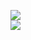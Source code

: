 [![](https://img.shields.io/badge/Made%20With-Github%20Spray-lightgrey.svg?style=for-the-badge&logo=github)](https://github.com/Annihil/github-spray#14462)  
[![](https://i.imgur.com/2DrTn0Z.gif)](https://github.com/Annihil/github-spray)